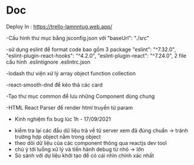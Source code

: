 # Doc

Deploy In : https://trello-lamnntug.web.app/

-Cấu hình thư mục bằng jsconfig.json
    với "baseUrl": "./src" 


-sử dụng eslint để format code bao gồm 3 package
    "eslint": "^7.32.0",
    "eslint-plugin-react-hooks": "^4.2.0",
    "eslint-plugin-react": "^7.24.0",
2 file cấu hình 
    .eslintignore
    .eslintrc.json

-lodash thư viện xử lý array object function collection

-react-smooth-dnd để kéo thả các card

-Tạo thư mục common để lưu những Component dùng chung

-HTML React Parser để render html truyền từ param

- Kinh nghiệm fix bug lúc 1h - 17/09/2021 

+ kiểm tra lại các đầu dữ liệu trả về từ server xem đã đúng chuẩn -> tránh trường hợp object nằm trong object
+ theo dõi dữ liệu của các component thông qua reactjs dev tool
+ chú ý tới luồng xử lý và tiến hành debug từ nhỏ -> lớn 
+ So sánh với dự liệu khởi tạo để có cái nhìn chính xác nhất 

